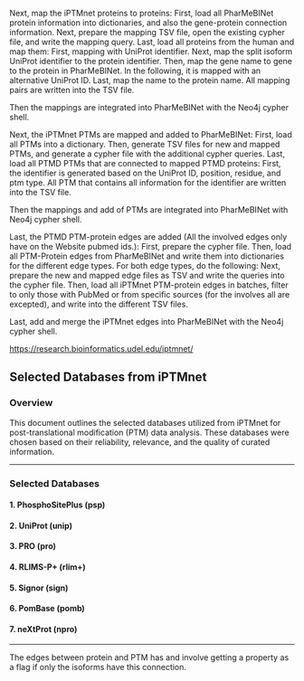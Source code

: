 Next, map the iPTMnet proteins to proteins:
	 First, load all PharMeBINet protein information into dictionaries, and also the gene-protein connection information.
	 Next, prepare the mapping TSV file, open the existing cypher file, and write the mapping query.
	 Last, load all proteins from the human and map them:
	 First, mapping with UniProt identifier.
	 Next, map the split isoform  UniProt identifier to the protein identifier.
			Then, map the gene name to gene to the protein in PharMeBINet.
	 In the following, it is mapped with an alternative UniProt ID.
	 Last, map the name to the protein name.
	 All mapping pairs are written into the TSV file.
	
Then the mappings are integrated into PharMeBINet with the Neo4j cypher shell.

Next, the iPTMnet PTMs are mapped and added to PharMeBINet:
	 First, load all PTMs into a dictionary.
		Then, generate TSV files for new and mapped PTMs, and generate a cypher file with the additional cypher queries.
	 Last, load all PTMD PTMs that are connected to mapped PTMD proteins:
	 First, the identifier is generated based on the UniProt ID, position, residue, and ptm type.
	 All PTM that contains all information for the identifier are written into the TSV file.
 
Then the mappings and add of PTMs are integrated into PharMeBINet with Neo4j cypher shell.

Last, the PTMD PTM-protein edges are added (All the involved edges only have on the Website pubmed ids.):
	 First, prepare the cypher file.
		Then, load all PTM-Protein edges from PharMeBINet and write them into dictionaries for the different edge types.
		For both edge types, do the following:
	 Next, prepare the new and mapped edge files as TSV and write the queries into the cypher file.
	 Then, load all iPTMnet PTM-protein edges in batches, filter to only those with PubMed or from specific sources (for the involves all are excepted), and write into the different TSV files.

 
Last, add and merge the iPTMnet edges into PharMeBINet with the Neo4j cypher shell.

https://research.bioinformatics.udel.edu/iptmnet/

## Selected Databases from iPTMnet
### Overview

This document outlines the selected databases utilized from iPTMnet for post-translational modification (PTM) data analysis. These databases were chosen based on their reliability, relevance, and the quality of curated information.

---

### Selected Databases

#### 1. **PhosphoSitePlus (psp)**
#### 2. **UniProt (unip)**
#### 3. **PRO (pro)**
#### 4. **RLIMS-P+ (rlim+)**
#### 5. **Signor (sign)**
#### 6. **PomBase (pomb)**
#### 7. **neXtProt (npro)**

---

The edges between protein and PTM has and involve getting a property as a flag if only the isoforms have this connection.
